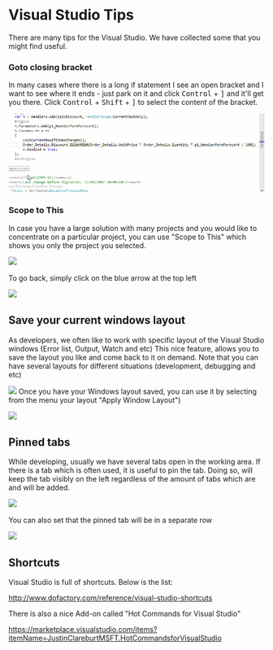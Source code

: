 ﻿# Visual Studio Tips

There are many tips for the Visual Studio. We have collected some that you might find useful.

### Goto closing bracket
In many cases where there is a long if statement I see an open bracket and I want to see where it ends - just park on it and click <kbd>Control</kbd> + <kbd>]</kbd> and it'll get you there. Click <kbd>Control</kbd> + <kbd>Shift</kbd> + <kbd>]</kbd> to select the content of the bracket.

![Goto Braket](GotoBraket.gif)

### Scope to This

In case you have a large solution with many projects and you would like to concentrate on a particular project, you can use "Scope to This" which shows you only the project you selected. 

![](ScopeToThis.jpg)

To go back, simply click on the blue arrow at the top left

![](ScopeToThisGoBack.jpg)

## Save your current windows layout

As developers, we often like to work with specific layout of the Visual Studio windows (Error list, Output, Watch and etc) 
This nice feature, allows you to save the layout you like and come back to it on demand.
Note that you can have several layouts for different situations (development, debugging and etc)

![](layout.jpg)
Once you have your Windows layout saved, you can use it by selecting from the menu your layout "Apply Window Layout")

![](ApplyLayout.jpg)

## Pinned tabs

While developing, usually we have several tabs open in the working area. If there is a tab which is often used, it is useful to pin the tab.
Doing so, will keep the tab visibly on the left regardless of the amount of tabs which are and will be added.

![](pinned.jpg)

You can also set that the pinned tab will be in a separate row

![](pinnedRow.jpg)

## Shortcuts

Visual Studio is full of shortcuts. Below is the list:<br>

http://www.dofactory.com/reference/visual-studio-shortcuts

There is also a nice Add-on called "Hot Commands for Visual Studio"<br>

https://marketplace.visualstudio.com/items?itemName=JustinClareburtMSFT.HotCommandsforVisualStudio



